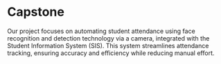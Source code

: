 # Capstone
Our project focuses on automating student attendance using face recognition and detection technology via a camera, integrated with the Student Information System (SIS). This system streamlines attendance tracking, ensuring accuracy and efficiency while reducing manual effort.
